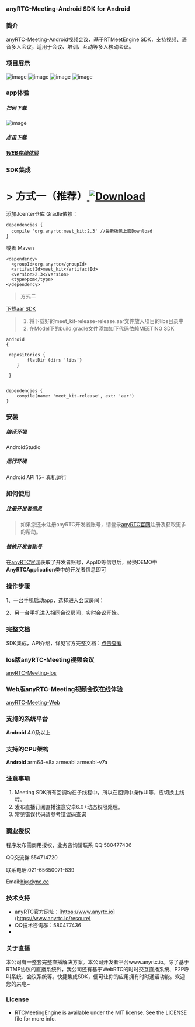 ### anyRTC-Meeting-Android SDK for Android
### 简介
anyRTC-Meeting-Android视频会议，基于RTMeetEngine SDK，支持视频、语音多人会议，适用于会议、培训、互动等多人移动会议。

### 项目展示
![image](https://github.com/AnyRTC/anyRTC-Meeting-Android/blob/master/images/meet1.jpg)
![image](https://github.com/AnyRTC/anyRTC-Meeting-Android/blob/master/images/meet2.jpg)
![image](https://github.com/AnyRTC/anyRTC-Meeting-Android/blob/master/images/meet3.jpg)
![image](https://github.com/AnyRTC/anyRTC-Meeting-Android/blob/master/images/meet4.jpg)


### app体验

##### 扫码下载
![image](https://github.com/AnyRTC/anyRTC-Meeting-Android/blob/master/images/demo_qrcode.png)
##### [点击下载](https://www.pgyer.com/anyRTC_Meeting)
##### [WEB在线体验](https://www.anyrtc.cc/demo/meeting)

### SDK集成
# > 方式一（推荐）[ ![Download](https://api.bintray.com/packages/dyncanyrtc/anyrtc_dev/anyRTC-Meeting-Android/images/download.svg) ](https://bintray.com/dyncanyrtc/anyrtc_dev/anyRTC-Meeting-Android/_latestVersion)

添加Jcenter仓库 Gradle依赖：

```
dependencies {
  compile 'org.anyrtc:meet_kit:2.3' //最新版见上面Download
}
```

或者 Maven
```
<dependency>
  <groupId>org.anyrtc</groupId>
  <artifactId>meet_kit</artifactId>
  <version>2.3</version>
  <type>pom</type>
</dependency>
```

>方式二

 [下载aar SDK](https://www.anyrtc.io/resoure)

>1. 将下载好的meet_kit-release-release.aar文件放入项目的libs目录中
>2. 在Model下的build.gradle文件添加如下代码依赖MEETING SDK

```
android
{

 repositories {
        flatDir {dirs 'libs'}
    }
    
 }
    
```
```
dependencies {
    compile(name: 'meet_kit-release', ext: 'aar')
}
```

### 安装

##### 编译环境

AndroidStudio

##### 运行环境

Android API 15+
真机运行

### 如何使用

##### 注册开发者信息

>如果您还未注册anyRTC开发者账号，请登录[anyRTC官网](http://www.anyrtc.io)注册及获取更多的帮助。

##### 替换开发者账号
在[anyRTC官网](http://www.anyrtc.io)获取了开发者账号，AppID等信息后，替换DEMO中
**AnyRTCApplication**类中的开发者信息即可

### 操作步骤

1、一台手机启动app，选择进入会议房间；

2、另一台手机进入相同会议房间，实时会议开始。

### 完整文档
SDK集成，API介绍，详见官方完整文档：[点击查看](https://www.anyrtc.io/resoure)

### Ios版anyRTC-Meeting视频会议

[anyRTC-Meeting-Ios](https://github.com/AnyRTC/anyRTC-Meeting-iOS)

### Web版anyRTC-Meeting视频会议在线体验

[anyRTC-Meeting-Web](https://www.anyrtc.cc/demo/meeting)


### 支持的系统平台
**Android** 4.0及以上

### 支持的CPU架构
**Android** arm64-v8a  armeabi armeabi-v7a


### 注意事项
1. Meeting SDK所有回调均在子线程中，所以在回调中操作UI等，应切换主线程。
2. 发布直播订阅直播注意安卓6.0+动态权限处理。
3. 常见错误代码请参考[错误码查询](https://www.anyrtc.io/resoure)

### 商业授权
程序发布需商用授权，业务咨询请联系 QQ:580477436

QQ交流群:554714720

联系电话:021-65650071-839

Email:hi@dync.cc

### 技术支持 
- anyRTC官方网址：[https://www.anyrtc.io](https://www.anyrtc.io/resoure)
- QQ技术咨询群：580477436
- 

### 关于直播

本公司有一整套完整直播解决方案。本公司开发者平台www.anyrtc.io。除了基于RTMP协议的直播系统外，我公司还有基于WebRTC的时时交互直播系统、P2P呼叫系统、会议系统等。快捷集成SDK，便可让你的应用拥有时时通话功能。欢迎您的来电~

### License

- RTCMeetingEngine is available under the MIT license. See the LICENSE file for more info.





   



 
